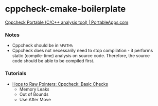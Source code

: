 cppcheck-cmake-boilerplate
==========================
[Cppcheck Portable (C/C++ analysis tool) | PortableApps.com](https://portableapps.com/apps/development/cppcheck-portable)

### Notes
- Cppcheck should be in `%PATH%`
- Cppcheck does not necessarily need to stop compilation - it performs static (compile-time) analysis on source code. Therefore, the source code should be able to be compiled first.

### Tutorials
- [Hops to Raw Pointers: Cppcheck: Basic Checks](https://hopstorawpointers.blogspot.com/2018/11/cppcheck-basic-checks.html)
  - Memory Leaks
  - Out of Bounds
  - Use After Move 
